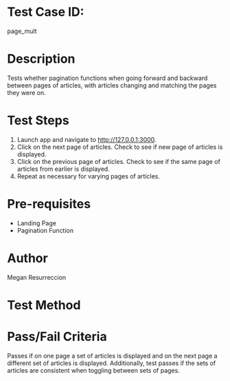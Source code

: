 # Test Case ID:
page_mult

# Description
Tests whether pagination functions when going forward and backward between pages of articles, with articles changing and matching the pages they were on.

# Test Steps
1. Launch app and navigate to http://127.0.0.1:3000.
2. Click on the next page of articles. Check to see if new page of articles is displayed.
3. Click on the previous page of articles. Check to see if the same page of articles from earlier is displayed.
4. Repeat as necessary for varying pages of articles.

# Pre-requisites
- Landing Page
- Pagination Function

# Author
Megan Resurreccion

# Test Method

# Pass/Fail Criteria
Passes if on one page a set of articles is displayed and on the next page a different set of articles is displayed. Additionally, test passes if the sets of articles are consistent when toggling between sets of pages.

